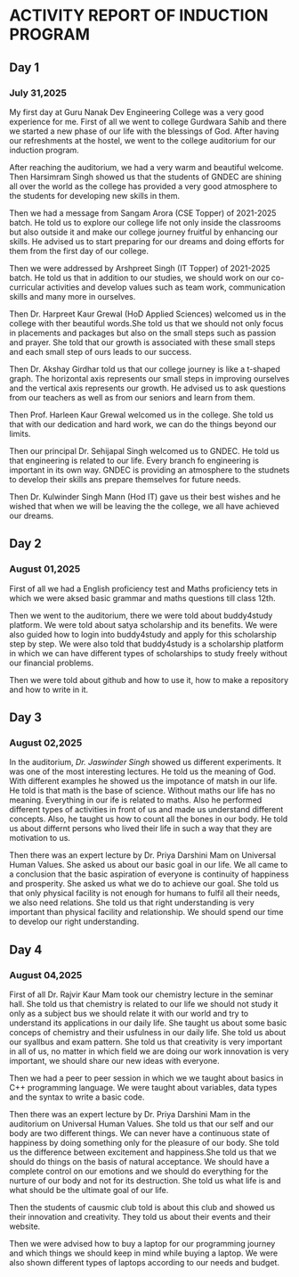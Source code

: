 # ACTIVITY REPORT OF INDUCTION PROGRAM

## Day 1
### July 31,2025
My first day at Guru Nanak Dev Engineering College was a very good experience for me. First of all we went to college Gurdwara Sahib and there we started a new phase of our life with the blessings of God. After having our refreshments at the hostel, we went to the college auditorium for our induction program.

After reaching the auditorium, we had a very warm and beautiful welcome. Then Harsimram Singh showed us that the students of GNDEC are shining all over the world as the college has provided a very good atmosphere to the students for developing new skills in them.

Then we had a message from Sangam Arora (CSE Topper) of 2021-2025 batch. He told us to explore our college life not only inside the classrooms but also outside it and make our college journey fruitful by enhancing our skills. He advised us to start preparing for our dreams and doing efforts for them from the first day of our college.

Then we were addressed by Arshpreet Singh (IT Topper) of 2021-2025 batch. He told us that in addition to our studies, we should work on our co-curricular activities and develop values such as team work, communication skills and many more in ourselves. 

Then Dr. Harpreet Kaur Grewal (HoD Applied Sciences) welcomed us in the college with ther beautiful words.She told us that we should not only focus in placements and packages but also on the small steps such as passion and prayer. She told that our growth is associated with these small steps and each small step of ours leads to our success.

Then Dr. Akshay Girdhar told us that our college journey is like a t-shaped graph. The horizontal axis represents our small steps in improving ourselves  and the vertical axis represents our growth. He advised us to ask questions from our teachers as well as from our seniors and learn from them.

Then Prof. Harleen Kaur Grewal welcomed us in the college. She told us that with our dedication and hard work, we can do the things beyond our limits.

Then our principal Dr. Sehijapal Singh welcomed us to GNDEC. He told us that engineering is related to our life. Every branch fo engineering is important in its own way. GNDEC is providing an atmosphere to the studnets to develop their skills ans prepare themselves for future needs. 

Then Dr. Kulwinder Singh Mann (Hod IT) gave us their best wishes and he wished that when we will be leaving the the college, we all have achieved our dreams.


## Day 2
### August 01,2025
First of all we had a English proficiency test and Maths proficiency tets in which we were aksed basic grammar and maths questions till class 12th.

Then we went to the auditorium, there we were told about buddy4study platform. We were told about satya scholarship and its benefits. We were also guided how to login into buddy4study and  apply for this scholarship step by step. We were also told that buddy4study is a scholarship platform in which we can have different types of scholarships to study freely without our financial problems.

Then we were told about github and how to use it, how to make a repository and how to write in it.

## Day 3
### August 02,2025
In the auditorium, *Dr. Jaswinder Singh* showed us different experiments. It was one of the most interesting lectures. He told us the meaning of God. With different examples he showed us the impotance of matsh in our life. He told is that math is the base of science. Without maths our life has no meaning. Everything in our ife is related to maths. Also he performed different types of activities in front of us and made us understand different concepts. Also, he taught us how to count all the bones in our body. He told us about differnt persons who lived their life in such a way that they are motivation to us.

Then there was an expert lecture by Dr. Priya Darshini Mam on Universal Human Values. She asked us about our basic goal in our life. We all came to a conclusion that the basic aspiration of everyone is continuity of happiness and prosperity. She asked us what we do to achieve our goal. She told us that only physical facility is not enough for humans to fulfil all their needs, we also need relations. She told us that right understanding is very important than physical facility and relationship. We should spend our time to develop our right understanding.
## Day 4
### August 04,2025
First of all Dr. Rajvir Kaur Mam took our chemistry lecture in the seminar hall. She told us that chemistry is related to our life we should not study it only as a subject bus we should relate it with our world and try to understand its applications in our daily life. She taught us about some basic conceps of chemistry and their usfulness in our daily life. She told us about our syallbus and exam pattern. She told us that creativity is very important in all of us, no matter in which field we are doing our work innovation is very important, we should share our new ideas with everyone. 

Then we had a peer to peer session in which we we taught about basics in C++ programming language. We were taught about variables, data types and the syntax to write a basic code.

Then there was an expert lecture by Dr. Priya Darshini Mam in the auditorium on Universal Human Values. She told us that our self and our body are two different things. We can never have a continuous state of happiness by doing something only for the pleasure of our body. She told us the difference between excitement and happiness.She told us that we should do things on the basis of natural acceptance. We should have a complete control on our emotions and we should do everything for the nurture of our body and not for its destruction. She told us what life is and what should be the ultimate goal of our life.

Then the students of causmic club told is about this club and showed us their innovation and creativity. They told us about their events and their website.

Then we were advised how to buy a laptop for our programming journey and which things we should keep in mind while buying a laptop. We were also shown different types of laptops according to our needs and budget.
